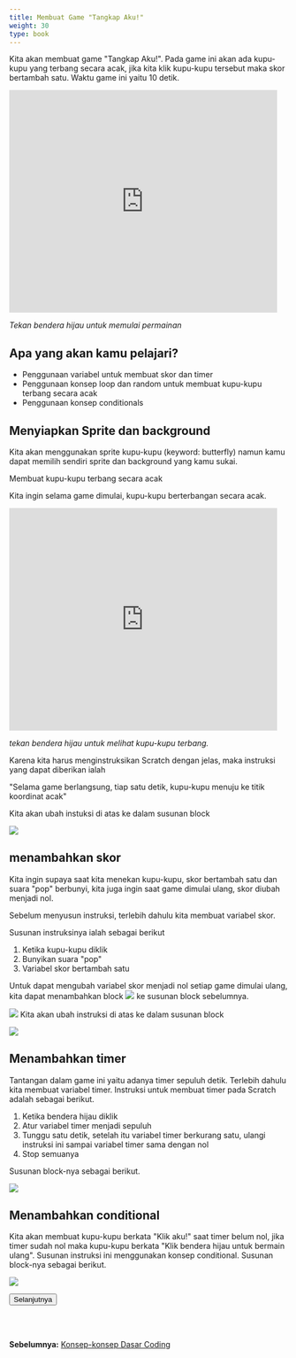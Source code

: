 ```yaml
---
title: Membuat Game "Tangkap Aku!"
weight: 30
type: book
---
```


Kita akan membuat game "Tangkap Aku!". Pada game ini akan ada kupu-kupu yang terbang secara acak, jika kita klik kupu-kupu tersebut maka skor bertambah satu. Waktu game ini yaitu 10 detik.

<div class="container-iframe">
<iframe class="responsive-iframe" src="https://scratch.mit.edu/projects/542176382/embed" allowtransparency="true" width="485" height="402" frameborder="0" scrolling="no" allowfullscreen></iframe>
</div>

*Tekan bendera hijau untuk memulai permainan*

## Apa yang akan kamu pelajari?

- Penggunaan variabel untuk membuat skor dan timer
- Penggunaan konsep loop dan random untuk membuat kupu-kupu terbang secara acak
- Penggunaan konsep conditionals

## Menyiapkan Sprite dan background

Kita akan menggunakan sprite kupu-kupu (keyword: butterfly) namun kamu dapat memilih sendiri sprite dan background yang kamu sukai.

Membuat kupu-kupu terbang secara acak

Kita ingin selama game dimulai, kupu-kupu berterbangan secara acak.

<div class="container-iframe">
<iframe class="responsive-iframe" src="https://scratch.mit.edu/projects/542766769/embed" allowtransparency="true" width="485" height="402" frameborder="0" scrolling="no" allowfullscreen></iframe>
</div>

*tekan bendera hijau untuk melihat kupu-kupu terbang.*

Karena kita harus menginstruksikan Scratch dengan jelas, maka instruksi yang dapat diberikan ialah

"Selama game berlangsung, tiap satu detik, kupu-kupu menuju ke titik koordinat acak"

Kita akan ubah instuksi di atas ke dalam susunan block

![](images/2.svg)

## menambahkan skor

Kita ingin supaya saat kita menekan kupu-kupu, skor bertambah satu dan suara "pop" berbunyi, kita juga ingin saat game dimulai ulang, skor diubah menjadi nol.

Sebelum menyusun instruksi, terlebih dahulu kita membuat variabel skor.

Susunan instruksinya ialah sebagai berikut

1. Ketika kupu-kupu diklik
2. Bunyikan suara "pop"
3. Variabel skor bertambah satu

Untuk dapat mengubah variabel skor menjadi nol setiap game dimulai ulang, kita dapat menambahkan block ![](images/6.svg) ke susunan block sebelumnya.

![](images/1.svg)
Kita akan ubah instruksi di atas ke dalam susunan block

![](images/3.svg)

## Menambahkan timer

Tantangan dalam game ini yaitu adanya timer sepuluh detik. Terlebih dahulu kita membuat variabel timer. Instruksi untuk membuat timer pada Scratch adalah sebagai berikut.

1. Ketika bendera hijau diklik
2. Atur variabel timer menjadi sepuluh
3. Tunggu satu detik, setelah itu variabel timer berkurang satu, ulangi instruksi ini sampai variabel timer sama dengan nol
4. Stop semuanya

Susunan block-nya sebagai berikut.

![](images/5.svg)

## Menambahkan conditional

Kita akan membuat kupu-kupu berkata "Klik aku!" saat timer belum nol, jika timer sudah nol maka kupu-kupu berkata "Klik bendera hijau untuk bermain ulang". Susunan instruksi ini menggunakan konsep conditional. Susunan block-nya sebagai berikut.

![](images/4.svg)

<div class="container-inside">
<div>
<form action="/course/transformasi-geometri" method="get" >
    <button class="button-inside" type="submit">Selanjutnya</button>
  </form>
</div>
</div>
</br>
</br>

**Sebelumnya:**
<a href="../konsep">Konsep-konsep Dasar Coding</a>
